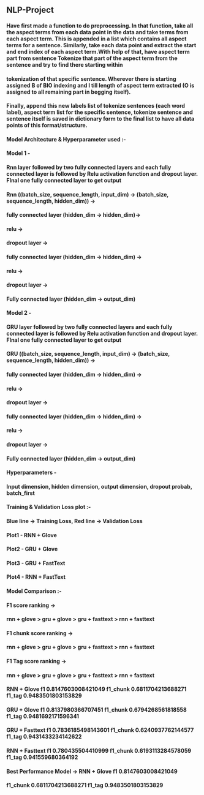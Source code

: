 ## NLP-Project
#### Have first made a function to do preprocessing. In that function, take all the aspect terms from each data point in the data and take terms from each aspect term. This is appended in a list which contains all aspect terms for a sentence. Similarly, take each data point and extract the start and end index of each aspect term.With help of that, have aspect term part from sentence Tokenize that part of the aspect term from the sentence and try to find there starting within
#### tokenization of that specific sentence. Wherever there is starting assigned B of BIO indexing and I till length of aspect term extracted (O is assigned to all remaining part in begging itself).
#### Finally, append this new labels list of tokenize sentences (each word label), aspect term list for the specific sentence, tokenize sentence and sentence itself is saved in dictionary form to the final list to have all data points of this format/structure.
#### Model Architecture & Hyperparameter used :-
#### Model 1 -
#### Rnn layer followed by two fully connected layers and each fully connected layer is followed by Relu activation function and dropout layer. FInal one fully connected layer to get output
#### Rnn ((batch_size, sequence_length, input_dim) → (batch_size, sequence_length, hidden_dim)) ->
#### fully connected layer (hidden_dim → hidden_dim)->
#### relu ->
#### dropout layer ->
#### fully connected layer (hidden_dim → hidden_dim) ->
#### relu ->
#### dropout layer ->
#### Fully connected layer (hidden_dim → output_dim)
#### Model 2 -
#### GRU layer followed by two fully connected layers and each fully connected layer is followed by Relu activation function and dropout layer. FInal one fully connected layer to get output
#### GRU ((batch_size, sequence_length, input_dim) → (batch_size, sequence_length, hidden_dim)) ->
#### fully connected layer (hidden_dim → hidden_dim) ->
#### relu ->
#### dropout layer ->
#### fully connected layer (hidden_dim → hidden_dim) ->
#### relu ->
#### dropout layer ->
#### Fully connected layer (hidden_dim → output_dim)
#### Hyperparameters -
#### Input dimension, hidden dimension, output dimension, dropout probab, batch_first
#### Training & Validation Loss plot :-
#### Blue line -> Training Loss, Red line -> Validation Loss
#### Plot1 - RNN + Glove
#### Plot2 - GRU + Glove
#### Plot3 - GRU + FastText
#### Plot4 - RNN + FastText
#### Model Comparison :-
#### F1 score ranking ->
#### rnn + glove > gru + glove > gru + fasttext > rnn + fasttext
#### F1 chunk score ranking ->
#### rnn + glove > gru + glove > gru + fasttext > rnn + fasttext
#### F1 Tag score ranking ->
#### rnn + glove > gru + glove > gru + fasttext > rnn + fasttext
#### RNN + Glove f1 0.8147603008421049 f1_chunk 0.6811704213688271 f1_tag 0.9483501803153829
#### GRU + Glove f1 0.8137980366707451 f1_chunk 0.6794268561818558 f1_tag 0.9481692171596341
#### GRU + Fasttext f1 0.7836185498143601 f1_chunk 0.6240937762144577 f1_tag 0.9431433234142622
#### RNN + Fasttext f1 0.780435504410999 f1_chunk 0.6193113284578059 f1_tag 0.941559680364192
#### Best Performance Model -> RNN + Glove f1 0.8147603008421049
#### f1_chunk 0.6811704213688271 f1_tag 0.9483501803153829
